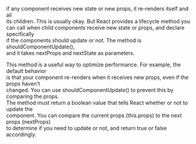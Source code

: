 if any component receives new state or new props, it re-renders itself and all <br />
its children. This is usually okay. But React provides a lifecycle method you <br />
can call when child components receive new state or props, and declare specifically <br />
if the components should update or not. The method is shouldComponentUpdate(), <br />
and it takes nextProps and nextState as parameters.

This method is a useful way to optimize performance. For example, the default behavior <br />
is that your component re-renders when it receives new props, even if the props haven't  <br />
changed. You can use shouldComponentUpdate() to prevent this by comparing the props.  <br />
The method must return a boolean value that tells React whether or not to update the  <br />
component. You can compare the current props (this.props) to the next props (nextProps) <br />
to determine if you need to update or not, and return true or false accordingly.
